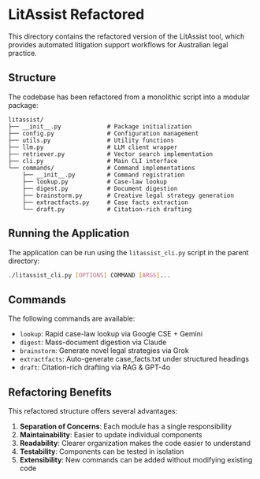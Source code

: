 # LitAssist Refactored

This directory contains the refactored version of the LitAssist tool, which provides automated litigation support workflows for Australian legal practice.

## Structure

The codebase has been refactored from a monolithic script into a modular package:

```
litassist/
├── __init__.py             # Package initialization
├── config.py               # Configuration management
├── utils.py                # Utility functions
├── llm.py                  # LLM client wrapper
├── retriever.py            # Vector search implementation
├── cli.py                  # Main CLI interface
└── commands/               # Command implementations
    ├── __init__.py         # Command registration
    ├── lookup.py           # Case-law lookup
    ├── digest.py           # Document digestion
    ├── brainstorm.py       # Creative legal strategy generation
    ├── extractfacts.py     # Case facts extraction
    └── draft.py            # Citation-rich drafting
```

## Running the Application

The application can be run using the `litassist_cli.py` script in the parent directory:

```bash
./litassist_cli.py [OPTIONS] COMMAND [ARGS]...
```

## Commands

The following commands are available:

- `lookup`: Rapid case-law lookup via Google CSE + Gemini
- `digest`: Mass-document digestion via Claude
- `brainstorm`: Generate novel legal strategies via Grok
- `extractfacts`: Auto-generate case_facts.txt under structured headings
- `draft`: Citation-rich drafting via RAG & GPT-4o

## Refactoring Benefits

This refactored structure offers several advantages:

1. **Separation of Concerns**: Each module has a single responsibility
2. **Maintainability**: Easier to update individual components
3. **Readability**: Clearer organization makes the code easier to understand
4. **Testability**: Components can be tested in isolation
5. **Extensibility**: New commands can be added without modifying existing code
